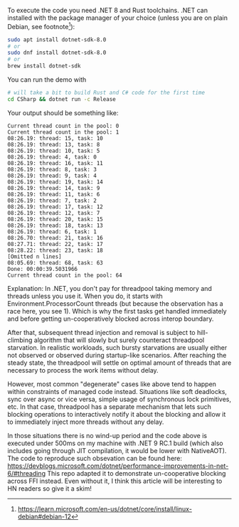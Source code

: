 To execute the code you need .NET 8 and Rust toolchains. .NET can installed with the package manager of your choice (unless you are on plain Debian, see footnote[^1]):
```sh
sudo apt install dotnet-sdk-8.0
# or
sudo dnf install dotnet-sdk-8.0
# or
brew install dotnet-sdk
```

You can run the demo with
```sh
# will take a bit to build Rust and C# code for the first time
cd CSharp && dotnet run -c Release
```

Your output should be something like:
```
Current thread count in the pool: 0
Current thread count in the pool: 1
08:26.19: thread: 15, task: 10
08:26.19: thread: 13, task: 8
08:26.19: thread: 10, task: 5
08:26.19: thread: 4, task: 0
08:26.19: thread: 16, task: 11
08:26.19: thread: 8, task: 3
08:26.19: thread: 9, task: 4
08:26.19: thread: 19, task: 14
08:26.19: thread: 14, task: 9
08:26.19: thread: 11, task: 6
08:26.19: thread: 7, task: 2
08:26.19: thread: 17, task: 12
08:26.19: thread: 12, task: 7
08:26.19: thread: 20, task: 15
08:26.19: thread: 18, task: 13
08:26.19: thread: 6, task: 1
08:26.70: thread: 21, task: 16
08:27.71: thread: 22, task: 17
08:28.22: thread: 23, task: 18
[Omitted n lines]
08:05.69: thread: 68, task: 63
Done: 00:00:39.5031966
Current thread count in the pool: 64
```

Explanation:
In .NET, you don't pay for threadpool taking memory and threads unless you use it. When you do, it starts with Environment.ProcessorCount threads (but because the observation has a race here, you see 1). Which is why the first tasks get handled immediately and before getting un-cooperatively blocked across interop boundary.

After that, subsequent thread injection and removal is subject to hill-climbing algorithm that will slowly but surely counteract threadpool starvation.
In realistic workloads, such bursty starvations are usually either not observed or observed during startup-like scenarios. After reaching the
steady state, the threadpool will settle on optimal amount of threads that are necessary to process the work items without delay.

However, most common "degenerate" cases like above tend to happen within constraints of managed code instead. Situations like soft deadlocks, sync over async or vice versa, simple usage of synchronous lock primitives, etc. In that case, threadpool has a separate mechanism that lets
such blocking operations to interactively notify it about the blocking and allow it to immediately inject more threads without any delay.

In those situations there is no wind-up period and the code above is executed under 500ms on my machine with .NET 9 RC.1 build (which also includes going through JIT compilation, it would be lower with NativeAOT).
The code to reproduce such obsevation can be found here: https://devblogs.microsoft.com/dotnet/performance-improvements-in-net-6/#threading
This repo adapted it to demonstrate un-cooperative blocking across FFI instead. Even without it, I think this article will be interesting to HN readers so give it a skim!

[^1]: https://learn.microsoft.com/en-us/dotnet/core/install/linux-debian#debian-12
